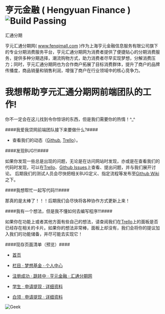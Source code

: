 亨元金融 ( Hengyuan Finance )  ![Build Passing](http://img.shields.io/travis/joyent/node/v0.6.svg?style=flat 'Build Passing')
=============================================================================================================================
汇通分期

亨元汇通分期网( www.fenqimall.com )作为上海亨元金融信息服务有限公司旗下的专业分期消费服务平台，亨元汇通分期网为消费者提供了便捷贴心的分期消费服务，提供多种分期选择，潮流购物方式，助力消费者尽早实现梦想，分解消费压力；同时，亨元汇通分期网也为合作商户拓展了目标消费群体，提升了商户的品牌传播度，商品销量和销售利润，增强了商户在行业领域中的核心竞争力。



我想帮助亨元汇通分期网前端团队的工作!
=====================================

你不一定会在这儿找到令你惊讶的东西，但是我们需要你的热情！^_^



####我爱我贷网前端团队接下来要做什么?####

* 查看我们的动态（[Github](http://goo.gl/eHd48q '点击查看'), [Trello](http://goo.gl/kyPFyQ '点击查看')）。

####发现BUG!!!####

如果你发现一些总是出现的问题，无论是在访问网站时发现，亦或是在查看我们的代码时发现，可以在[Trello](http://goo.gl/kyPFyQ '点击查看')、[Github Issues](http://goo.gl/d9LKX8 '点击查看')上查看、提出问题，并与我们展开讨论。
后期我们的测试人员会尽快把相关BUG定义、指定流程等发布至[Github Wiki](http://goo.gl/JuoOrl '点击查看')之下。

####我想帮忙一起写代码!!!####

那真的是太棒了！！！后期我们会尽快将各种协作方式更新上来！

####我有一个想法，但是我不懂如何去编写程序!!!####

如果你在功能上或者其他方面有些自己的想法，请查阅我们在[Trello](http://goo.gl/kyPFyQ '点击查看')上的面板是否已经存在相关的卡片。如果你的想法非常棒，面板上却没有，我们会将你的提议加入我们的功能储备，并尽可能去实现它！

####现存页面清单（预览）####

- [首页](http://goo.gl/F3MROx '点击查看')

- [栏目 · 梦想基金 · 个人中心](http://goo.gl/asNyO9 '点击查看')

- [注册成功 · 跳转中 · 亨元金融 · 汇通分期网](http://goo.gl/33QSFt '点击查看')

- [学生 · 申请提现 · 详细资料](http://goo.gl/c58MLH "点击查看")

- [白领 · 申请提现 · 详细资料](http://goo.gl/7GqhgO "点击查看")

![Geek](http://instasrc.com/1024x468/geek)